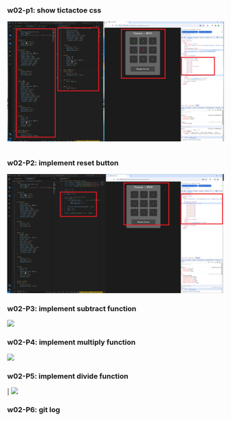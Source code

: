 ### w02-p1: show tictactoe css

![](w02-p1.png)
```

```
### w02-P2: implement reset button
![](w02-p2.png)

### w02-P3: implement subtract function
 
![](w02-p3.png)
 
### w02-P4: implement multiply function
 
![](w02-p4.png)
 
### w02-P5: implement divide function
|
![](w02-p5.png)

### w02-P6: git log
```

```